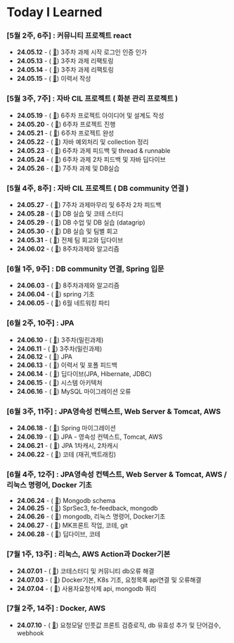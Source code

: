 # Today I Learned

### [5월 2주, 6주] : 커뮤니티 프로젝트 react
- **24.05.12** - ( [🔗](may/5-12.md)) 3주차 과제 시작 로그인 인증 인가
- **24.05.13** - ( [🔗](may/5-13.md)) 3주차 과제 리팩토링
- **24.05.14** - ( [🔗](may/5-14.md)) 3주차 과제 리팩토링
- **24.05.15** - ( [🔗](may/5-15.md)) 이력서 작성

### [5월 3주, 7주] : 자바 CIL 프로젝트 ( 화분 관리 프로젝트 )
- **24.05.19** - ( [🔗](may/5-19.md)) 6주차 프로젝트 아이디어 및 설계도 작성
- **24.05.20** - ( [🔗](may/5-20.md)) 6주차 프로젝트 진행
- **24.05.21** - ( [🔗](may/5-21.md)) 6주차 프로젝트 완성
- **24.05.22** - ( [🔗](may/5-22.md)) 자바 예외처리 및 collection 정리
- **24.05.23** - ( [🔗](may/5-23.md)) 6주차 과제 피드백 및 thread & runnable
- **24.05.24** - ( [🔗](may/5-24.md)) 6주차 과제 2차 피드백 및 자바 딥다이브
- **24.05.26** - ( [🔗](may/5-26.md)) 7주차 과제 및 DB실습

### [5월 4주, 8주] : 자바 CIL 프로젝트 ( DB community 연결 )
- **24.05.27** - ( [🔗](may/5-27.md)) 7주차 과제마무리 및 6주차 2차 피드백
- **24.05.28** - ( [🔗](may/5-28.md)) DB 실습 및 코테 스터디
- **24.05.29** - ( [🔗](may/5-29.md)) DB 수업 및 DB 실습 (datagrip)
- **24.05.30** - ( [🔗](may/5-30.md)) DB 실습 및 팀별 회고
- **24.05.31** - ( [🔗](may/5-31.md)) 전체 팀 회고와 딥다이브
- **24.06.02** - ( [🔗](may/6-2.md)) 8주차과제와 알고리즘

### [6월 1주, 9주] : DB community 연결, Spring 입문
- **24.06.03** - ( [🔗](may/6-3.md)) 8주차과제와 알고리즘
- **24.06.04** - ( [🔗](may/6-3.md)) spring 기초
- **24.06.05** - ( [🔗](may/6-3.md)) 6월 네트워킹 파티

### [6월 2주, 10주] : JPA
- **24.06.10** - ( [🔗](may/6-10.md)) 3주차(밀린과제)
- **24.06.11** - ( [🔗](may/6-11.md)) 3주차(밀린과제)
- **24.06.12** - ( [🔗](may/6-11.md)) JPA
- **24.06.13** - ( [🔗](may/6-11.md)) 이력서 및 포폴 피드백
- **24.06.14** - ( [🔗](may/6-11.md)) 딥다이브(JPA, Hibernate, JDBC)
- **24.06.15** - ( [🔗](may/6-11.md)) 시스템 아키텍처
- **24.06.16** - ( [🔗](may/6-11.md)) MySQL 마이그레이션 오류

### [6월 3주, 11주] : JPA영속성 컨텍스트, Web Server & Tomcat, AWS
- **24.06.18** - ( [🔗](june/6-18.md)) Spring 마이그레이션
- **24.06.19** - ( [🔗](june/6-19.md)) JPA - 영속성 컨텍스트, Tomcat, AWS
- **24.06.21** - ( [🔗](june/6-21.md)) JPA 1차캐시, 2차캐시
- **24.06.22** - ( [🔗](june/6-22.md)) 코테 (재귀,백트래킹)

### [6월 4주, 12주] : JPA영속성 컨텍스트, Web Server & Tomcat, AWS / 리눅스 명령어, Docker 기초
- **24.06.24** - ( [🔗](june/6-24.md)) Mongodb schema
- **24.06.25** - ( [🔗](june/6-25.md)) SprSec3, fe-feedback, mongodb
- **24.06.26** - ( [🔗](june/6-26.md)) mongodb, 리눅스 명령어, Docker기초
- **24.06.27** - ( [🔗](june/6-27.md)) MK프론트 작업, 코테, git
- **24.06.28** - ( [🔗](june/6-27.md)) 딥다이브, 코테

### [7월 1주, 13주] : 리눅스, AWS Action과 Docker기본
- **24.07.01** - ( [🔗](july/7-1.md)) 코테스터디 및 커뮤니티 db오류 해결
- **24.07.03** - ( [🔗](july/7-3.md)) Docker기본, K8s 기초, 요청목록 api연결 및 오류해결
- **24.07.04** - ( [🔗](july/7-4.md)) 사용자요청삭제 api, mongodb 쿼리

### [7월 2주, 14주] : Docker, AWS
- **24.07.10** - ( [🔗](july/7-10.md)) 요청모달 인풋값 프론트 검증로직, db 유효성 추가 및 단어검수, webhook

